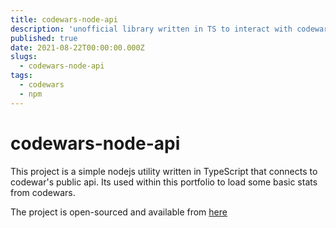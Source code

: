 ```yaml
---
title: codewars-node-api
description: 'unofficial library written in TS to interact with codewars public api'
published: true
date: 2021-08-22T00:00:00.000Z
slugs:
  - codewars-node-api
tags: 
  - codewars
  - npm
---
```


# codewars-node-api

This project is a simple nodejs utility written in TypeScript that connects to codewar's public api. Its used within this portfolio to load some basic stats from codewars.

The project is open-sourced and available from [here](https://github.com/bradtaniguchi/codewars-node-api)
